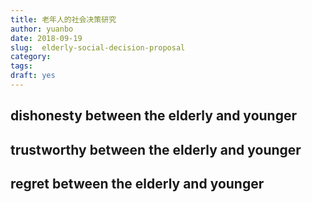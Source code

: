 ```yaml
---
title: 老年人的社会决策研究
author: yuanbo
date: 2018-09-19
slug:  elderly-social-decision-proposal
category:   
tags: 
draft: yes
---
```


## dishonesty between the elderly and younger



## trustworthy between the elderly and younger



## regret between the elderly and younger